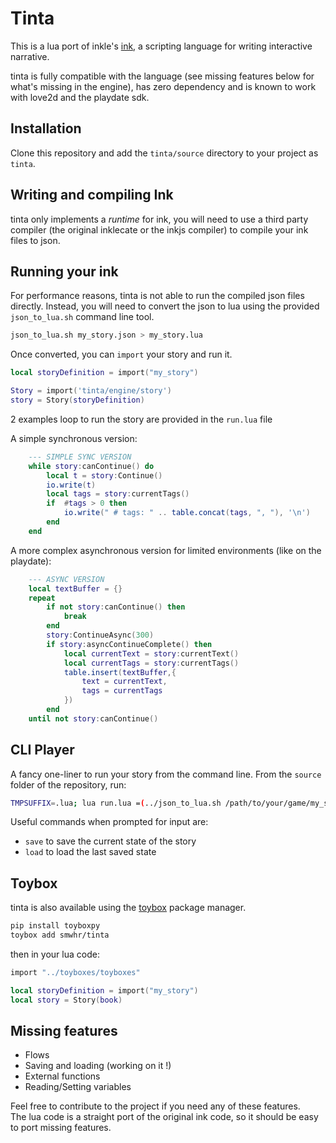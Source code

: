 # Tinta

This is a lua port of inkle's [ink](https://github.com/inkle/ink), a scripting language for writing interactive narrative.

tinta is fully compatible with the language (see missing features below for what's missing in the engine), has zero dependency and is known to work with love2d and the playdate sdk.

## Installation

Clone this repository and add the `tinta/source` directory to your project as `tinta`.

## Writing and compiling Ink

tinta only implements a _runtime_ for ink, you will need to use a third party compiler (the original inklecate or the inkjs compiler) to compile your ink files to json. 

## Running your ink

For performance reasons, tinta is not able to run the compiled json files directly. Instead, you will need to convert the json to lua using the provided `json_to_lua.sh` command line tool.

```sh
json_to_lua.sh my_story.json > my_story.lua
```

Once converted, you can `import` your story and run it.

```lua
local storyDefinition = import("my_story")

Story = import('tinta/engine/story')
story = Story(storyDefinition)
```

2 examples loop to run the story are provided in the `run.lua` file

A simple synchronous version:
```lua
    --- SIMPLE SYNC VERSION
    while story:canContinue() do
        local t = story:Continue()
        io.write(t)
        local tags = story:currentTags()
        if  #tags > 0 then
            io.write(" # tags: " .. table.concat(tags, ", "), '\n')
        end
    end
```

A more complex asynchronous version for limited environments (like on the playdate):

```lua
    --- ASYNC VERSION
    local textBuffer = {}
    repeat
        if not story:canContinue() then
            break
        end
        story:ContinueAsync(300)
        if story:asyncContinueComplete() then
            local currentText = story:currentText()
            local currentTags = story:currentTags()
            table.insert(textBuffer,{
                text = currentText,
                tags = currentTags
            })
        end
    until not story:canContinue()
```

## CLI Player

A fancy one-liner to run your story from the command line. From the `source` folder of the repository, run:

```sh
TMPSUFFIX=.lua; lua run.lua =(../json_to_lua.sh /path/to/your/game/my_story.ink.json >(cat ))
```

Useful commands when prompted for input are:

- `save` to save the current state of the story
- `load` to load the last saved state


## Toybox

tinta is also available using the [toybox](https://pypi.org/project/toyboxpy/) package manager. 

```sh
pip install toyboxpy
toybox add smwhr/tinta
```

then in your lua code:

```lua
import "../toyboxes/toyboxes"

local storyDefinition = import("my_story")
local story = Story(book)
```

## Missing features

- Flows
- Saving and loading (working on it !)
- External functions
- Reading/Setting variables

Feel free to contribute to the project if you need any of these features.  
The lua code is a straight port of the original ink code, so it should be easy to port missing features.